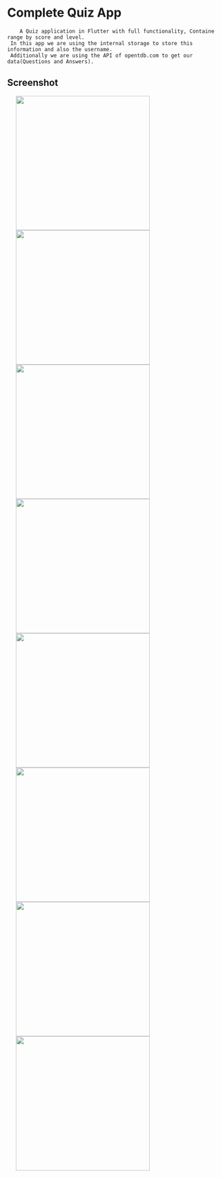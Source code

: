 # Complete Quiz App

        A Quiz application in Flutter with full functionality, Containe range by score and level.
     In this app we are using the internal storage to store this information and also the username.   
     Additionally we are using the API of opentdb.com to get our data(Questions and Answers).
 
## Screenshot

<p float="left">
  <img src="https://user-images.githubusercontent.com/56515652/66769215-db2a0980-eeb4-11e9-9b2b-fa8d76f04ed5.PNG" 
       width=310 hspace="20"/> 
  <img src="https://user-images.githubusercontent.com/56515652/66769216-db2a0980-eeb4-11e9-8ff4-c79116608cbe.PNG"
       width=310 hspace="20"/>
  <img src="https://user-images.githubusercontent.com/56515652/66769219-db2a0980-eeb4-11e9-9ca3-513d5f3d9cd6.PNG" 
       width=310 hspace="20"/> 
  <img src="https://user-images.githubusercontent.com/56515652/66769221-dbc2a000-eeb4-11e9-8d13-c7100f6fef6c.PNG"
       width=310 hspace="20"/>
    <img src="https://user-images.githubusercontent.com/56515652/66769224-dbc2a000-eeb4-11e9-93c9-802a63b68993.PNG" 
       width=310 hspace="20"/> 
  <img src="https://user-images.githubusercontent.com/56515652/66769226-dc5b3680-eeb4-11e9-90d8-2858dcac0e15.PNG"
       width=310 hspace="20"/>
  <img src="https://user-images.githubusercontent.com/56515652/66769222-dbc2a000-eeb4-11e9-9172-65dab8123a8e.PNG" 
       width=310 hspace="20"/> 
  <img src="https://user-images.githubusercontent.com/56515652/66769223-dbc2a000-eeb4-11e9-916c-f6840f5669ce.PNG"
       width=310 hspace="20"/>
</p>

